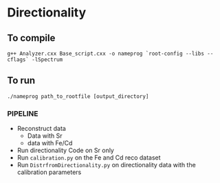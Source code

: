# Directionality

## To compile

```g++ Analyzer.cxx Base_script.cxx -o nameprog `root-config --libs --cflags` -lSpectrum```

## To run

```./nameprog path_to_rootfile [output_directory]```

### PIPELINE

- Reconstruct data
  - Data with Sr
  - data with Fe/Cd
- Run directionality Code on Sr only
- Run `calibration.py` on the Fe and Cd reco dataset
- Run `DistrfromDirectionality.py` on directionality data with the calibration parameters
